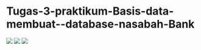 # Tugas-3-praktikum-Basis-data-membuat--database-nasabah-Bank

<img src="https://th.bing.com/th?id=ORMS.7cd60cfc165a8ce828cd529f7b3c29d6&pid=Wdp&w=612&h=304&qlt=90&c=1&rs=1&dpr=1.25&p=0" >
<img src="https://shftr.adnxs.net/r?url=https%3A%2F%2Fs-img.mgid.com%2Fg%2F16834132%2F300x157%2F-%2FaHR0cDovL2NsLmltZ2hvc3RzLmNvbS9pbWdoL2ltYWdlL2ZldGNoL2FyXzE2OjksY19maWxsLGVfc2hhcnBlbjoxMDAsZl9qcGcsZ194eV9jZW50ZXIscV9hdXRvOmdvb2Qsd18xMDIwLHhfMzUwLHlfMjM4L2h0dHA6Ly9pbWdob3N0cy5jb20vdC8yMDIzLTA2LzM4NDkzNC80NDNiZDk5NjE3ZTU1ZGVkOGU4ZDM0NzQzOTI3MzI1OS5qcGc.jpg%3Fv%3D1694697693-gaoXv3E8otO4uhmTtGFt5MzLZVcQLYa5kjFeDCk1n9I&width=300&height=157&crop=1&bidder=544&buying_member=14017&selling_member=280&creative_id=461628799">
<img src="D:\semester 3\praktikum basda\praktikum3\github/tabel1.png">
